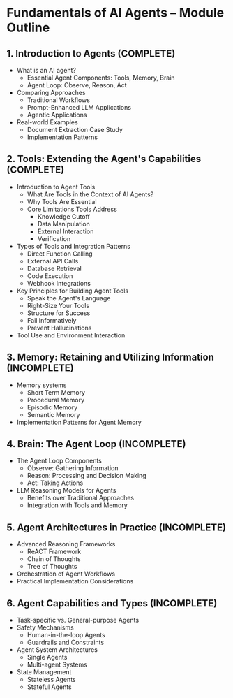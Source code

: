 # Fundamentals of AI Agents – Module Outline

## 1. Introduction to Agents (COMPLETE)
- What is an AI agent?
  - Essential Agent Components: Tools, Memory, Brain
  - Agent Loop: Observe, Reason, Act
- Comparing Approaches
  - Traditional Workflows
  - Prompt-Enhanced LLM Applications
  - Agentic Applications
- Real-world Examples
  - Document Extraction Case Study
  - Implementation Patterns

## 2. Tools: Extending the Agent's Capabilities (COMPLETE)
- Introduction to Agent Tools
  - What Are Tools in the Context of AI Agents?
  - Why Tools Are Essential
  - Core Limitations Tools Address
    - Knowledge Cutoff
    - Data Manipulation
    - External Interaction
    - Verification
- Types of Tools and Integration Patterns
  - Direct Function Calling
  - External API Calls
  - Database Retrieval
  - Code Execution
  - Webhook Integrations
- Key Principles for Building Agent Tools
  - Speak the Agent's Language
  - Right-Size Your Tools
  - Structure for Success
  - Fail Informatively
  - Prevent Hallucinations
- Tool Use and Environment Interaction

## 3. Memory: Retaining and Utilizing Information (INCOMPLETE)
- Memory systems
  - Short Term Memory
  - Procedural Memory
  - Episodic Memory
  - Semantic Memory
- Implementation Patterns for Agent Memory

## 4. Brain: The Agent Loop (INCOMPLETE)
- The Agent Loop Components
  - Observe: Gathering Information
  - Reason: Processing and Decision Making
  - Act: Taking Actions
- LLM Reasoning Models for Agents
  - Benefits over Traditional Approaches
  - Integration with Tools and Memory

## 5. Agent Architectures in Practice (INCOMPLETE)
- Advanced Reasoning Frameworks
  - ReACT Framework
  - Chain of Thoughts
  - Tree of Thoughts
- Orchestration of Agent Workflows
- Practical Implementation Considerations

## 6. Agent Capabilities and Types (INCOMPLETE)
- Task-specific vs. General-purpose Agents
- Safety Mechanisms
  - Human-in-the-loop Agents
  - Guardrails and Constraints
- Agent System Architectures
  - Single Agents
  - Multi-agent Systems
- State Management
  - Stateless Agents
  - Stateful Agents